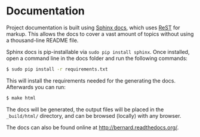 Documentation
=============

Project documentation is built using [Sphinx docs](http://sphinx-doc.org/), which uses [ReST](http://docutils.sourceforge.net/rst.html) for markup. 
This allows the docs to cover a vast amount of topics without using a thousand-line README file.

Sphinx docs is pip-installable via `sudo pip install sphinx`.  Once installed, open a command line in the docs folder and run the following commands:

```bash
$ sudo pip install -r requirements.txt
```

This will install the requirements needed for the generating the docs. Afterwards you can run:

```bash
$ make html
```

The docs will be generated, the output files will be placed in the `_build/html/` directory, and can be browsed (locally) with any browser.

The docs can also be found online at <http://bernard.readthedocs.org/>.
